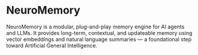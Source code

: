 # NeuroMemory
NeuroMemory is a modular, plug-and-play memory engine for AI agents and LLMs. It provides long-term, contextual, and updateable memory using vector embeddings and natural language summaries — a foundational step toward Artificial General Intelligence.

